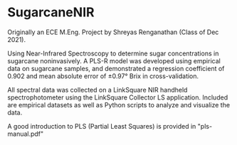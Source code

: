 # SugarcaneNIR
Originally an ECE M.Eng. Project by Shreyas Renganathan (Class of Dec 2021).

Using Near-Infrared Spectroscopy to determine sugar concentrations in sugarcane noninvasively.
A PLS-R model was developed using empirical data on sugarcane samples, and demonstrated a regression coefficient of 0.902 and mean absolute error of ±0.97° Brix in cross-validation.

All spectral data was collected on a LinkSquare NIR handheld spectrophotometer using the LinkSquare Collector LS application.
Included are empirical datasets as well as Python scripts to analyze and visualize the data.

A good introduction to PLS (Partial Least Squares) is provided in "pls-manual.pdf"

